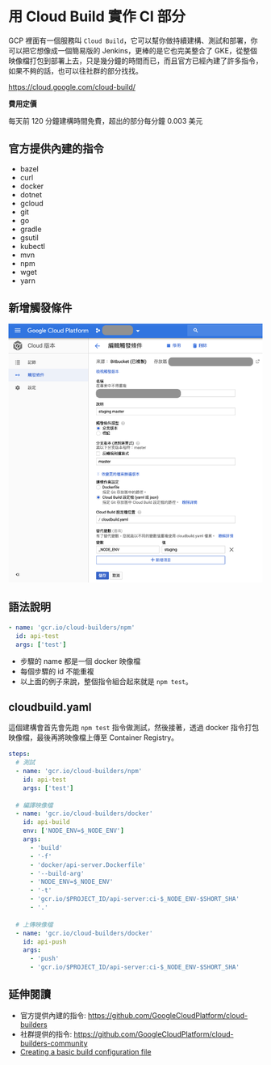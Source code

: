 # 用 Cloud Build 實作 CI 部分

GCP 裡面有一個服務叫 `Cloud Build`，它可以幫你做持續建構、測試和部署，你可以把它想像成一個簡易版的 Jenkins，更棒的是它也完美整合了 GKE，從整個映像檔打包到部署上去，只是幾分鐘的時間而已，而且官方已經內建了許多指令，如果不夠的話，也可以往社群的部分找找。

<https://cloud.google.com/cloud-build/>

**費用定價**

每天前 120 分鐘建構時間免費，超出的部分每分鐘 0.003 美元

## 官方提供內建的指令

- bazel
- curl
- docker
- dotnet
- gcloud
- git
- go
- gradle
- gsutil
- kubectl
- mvn
- npm
- wget
- yarn

## 新增觸發條件

![](https://raw.githubusercontent.com/alincode/devops-30days-2019/master/assets/code-build.png)

## 語法說明

```yaml
- name: 'gcr.io/cloud-builders/npm'
  id: api-test
  args: ['test']
```

- 步驟的 name 都是一個 docker 映像檔
- 每個步驟的 id 不能重複
- 以上面的例子來說，整個指令組合起來就是 `npm test`。

## cloudbuild.yaml

這個建構會首先會先跑 `npm test` 指令做測試，然後接著，透過 docker 指令打包映像檔，最後再將映像檔上傳至 Container Registry。

```yaml
steps:
  # 測試
  - name: 'gcr.io/cloud-builders/npm'
    id: api-test
    args: ['test']

  # 編譯映像檔
  - name: 'gcr.io/cloud-builders/docker'
    id: api-build
    env: ['NODE_ENV=$_NODE_ENV']
    args:
      - 'build'
      - '-f'
      - 'docker/api-server.Dockerfile'
      - '--build-arg'
      - 'NODE_ENV=$_NODE_ENV'
      - '-t'
      - 'gcr.io/$PROJECT_ID/api-server:ci-$_NODE_ENV-$SHORT_SHA'
      - '.'

  # 上傳映像檔
  - name: 'gcr.io/cloud-builders/docker'
    id: api-push
    args:
      - 'push'
      - 'gcr.io/$PROJECT_ID/api-server:ci-$_NODE_ENV-$SHORT_SHA'
```

## 延伸閱讀

- 官方提供內建的指令: <https://github.com/GoogleCloudPlatform/cloud-builders>
- 社群提供的指令: <https://github.com/GoogleCloudPlatform/cloud-builders-community>
- [Creating a basic build configuration file](https://cloud.google.com/cloud-build/docs/configuring-builds/create-basic-configuration)
